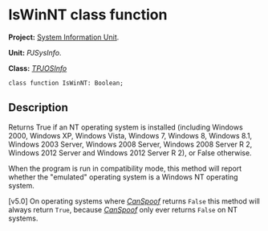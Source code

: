 # IsWinNT class function #

**Project:** [System Information Unit](SystemInformationUnit.md).

**Unit:** _PJSysInfo_.

**Class:** _[TPJOSInfo](TPJOSInfo.md)_

```
class function IsWinNT: Boolean;
```

## Description ##

Returns True if an NT operating system is installed (including Windows 2000, Windows XP, Windows Vista, Windows 7, Windows 8, Windows 8.1, Windows 2003 Server, Windows 2008 Server, Windows 2008 Server R 2, Windows 2012 Server and Windows 2012 Server R 2), or False otherwise.

When the program is run in compatibility mode, this method will report whether the "emulated" operating system is a Windows NT operating system.

[v5.0] On operating systems where _[CanSpoof](TPJOSInfoCanSpoof.md)_ returns `False` this method will always return `True`, because _[CanSpoof](TPJOSInfoCanSpoof.md)_ only ever returns `False` on NT systems.